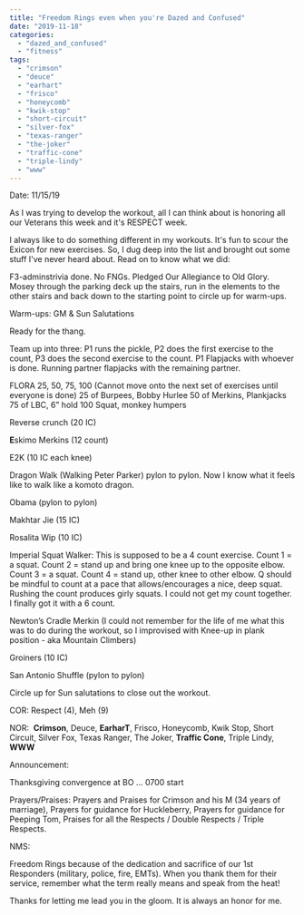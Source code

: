 ```yaml
---
title: "Freedom Rings even when you're Dazed and Confused"
date: "2019-11-18"
categories: 
  - "dazed_and_confused"
  - "fitness"
tags: 
  - "crimson"
  - "deuce"
  - "earhart"
  - "frisco"
  - "honeycomb"
  - "kwik-stop"
  - "short-circuit"
  - "silver-fox"
  - "texas-ranger"
  - "the-joker"
  - "traffic-cone"
  - "triple-lindy"
  - "www"
---
```


Date: 11/15/19

As I was trying to develop the workout, all I can think about is honoring all our Veterans this week and it's RESPECT week.

I always like to do something different in my workouts. It's fun to scour the Exicon for new exercises. So, I dug deep into the list and brought out some stuff I've never heard about. Read on to know what we did:

F3-adminstrivia done. No FNGs. Pledged Our Allegiance to Old Glory. Mosey through the parking deck up the stairs, run in the elements to the other stairs and back down to the starting point to circle up for warm-ups.

Warm-ups: GM & Sun Salutations

Ready for the thang.

Team up into three: P1 runs the pickle, P2 does the first exercise to the count, P3 does the second exercise to the count. P1 Flapjacks with whoever is done. Running partner flapjacks with the remaining partner.

FLORA 25, 50, 75, 100 (Cannot move onto the next set of exercises until everyone is done) 25 of Burpees, Bobby Hurlee 50 of Merkins, Plankjacks 75 of LBC, 6” hold 100 Squat, monkey humpers

Reverse crunch (20 IC)

**E**skimo Merkins (12 count)

E2K (10 IC each knee)

Dragon Walk (Walking Peter Parker) pylon to pylon. Now I know what it feels like to walk like a komoto dragon.

Obama (pylon to pylon)

Makhtar Jie (15 IC)

Rosalita Wip (10 IC)

Imperial Squat Walker: This is supposed to be a 4 count exercise. Count 1 = a squat. Count 2 = stand up and bring one knee up to the opposite elbow. Count 3 = a squat. Count 4 = stand up, other knee to other elbow. Q should be mindful to count at a pace that allows/encourages a nice, deep squat. Rushing the count produces girly squats. I could not get my count together. I finally got it with a 6 count.

Newton’s Cradle Merkin (I could not remember for the life of me what this was to do during the workout, so I improvised with Knee-up in plank position - aka Mountain Climbers)

Groiners (10 IC)

San Antonio Shuffle (pylon to pylon)

Circle up for Sun salutations to close out the workout.

COR: Respect (4), Meh (9)

NOR:  **Crimson**, Deuce, **EarharT**, Frisco, Honeycomb, Kwik Stop, Short Circuit, Silver Fox, Texas Ranger, The Joker, **Traffic Cone**, Triple Lindy, **WWW**

Announcement:

Thanksgiving convergence at BO ... 0700 start

Prayers/Praises: Prayers and Praises for Crimson and his M (34 years of marriage), Prayers for guidance for Huckleberry, Prayers for guidance for Peeping Tom, Praises for all the Respects / Double Respects / Triple Respects.

NMS:

Freedom Rings because of the dedication and sacrifice of our 1st Responders (military, police, fire, EMTs). When you thank them for their service, remember what the term really means and speak from the heat!

Thanks for letting me lead you in the gloom. It is always an honor for me.
